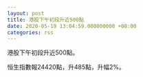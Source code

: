 ```yaml
---
layout: post
title: 港股下午初段升近500點
date: 2020-05-19 13:04:59.000000000 +08:00
categories: rss
---
```


港股下午初段升近500點。

恒生指數報24420點，升485點，升幅2%。
